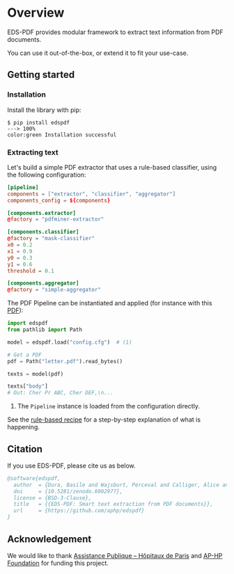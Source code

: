 # Overview

EDS-PDF provides modular framework to extract text information from PDF documents.

You can use it out-of-the-box, or extend it to fit your use-case.

## Getting started

### Installation

Install the library with pip:

<div class="termy">

```console
$ pip install edspdf
---> 100%
color:green Installation successful
```

</div>

### Extracting text

Let's build a simple PDF extractor that uses a rule-based classifier,
using the following configuration:

```toml title="config.cfg"
[pipeline]
components = ["extractor", "classifier", "aggregator"]
components_config = ${components}

[components.extractor]
@factory = "pdfminer-extractor"

[components.classifier]
@factory = "mask-classifier"
x0 = 0.2
x1 = 0.9
y0 = 0.3
y1 = 0.6
threshold = 0.1

[components.aggregator]
@factory = "simple-aggregator"
```

The PDF Pipeline can be instantiated and applied (for instance with this [PDF](https://github.com/aphp/edspdf/raw/master/tests/resources/letter.pdf)):

```python
import edspdf
from pathlib import Path

model = edspdf.load("config.cfg")  # (1)

# Get a PDF
pdf = Path("letter.pdf").read_bytes()

texts = model(pdf)

texts["body"]
# Out: Cher Pr ABC, Cher DEF,\n...
```

1. The `Pipeline` instance is loaded from the configuration directly.

See the [rule-based recipe](recipes/rules.md) for a step-by-step explanation of what is happening.

## Citation

If you use EDS-PDF, please cite us as below.

```bibtex
@software{edspdf,
  author  = {Dura, Basile and Wajsburt, Perceval and Calliger, Alice and Gérardin, Christel and Bey, Romain},
  doi     = {10.5281/zenodo.6902977},
  license = {BSD-3-Clause},
  title   = {{EDS-PDF: Smart text extraction from PDF documents}},
  url     = {https://github.com/aphp/edspdf}
}
```

## Acknowledgement

We would like to thank [Assistance Publique – Hôpitaux de Paris](https://www.aphp.fr/) and
[AP-HP Foundation](https://fondationrechercheaphp.fr/) for funding this project.

